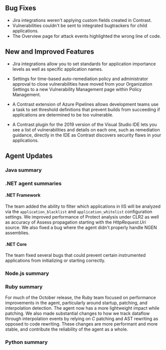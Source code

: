 <!--
title: "Contrast 3.6.9 - October 2019"
description: "Contrast 3.6.9 October 2019"
tags: "3.6.9 October Release Notes"
-->

## Bug Fixes

* Jira integrations weren't applying custom fields created in Contrast.
* Vulnerabilities couldn't be sent to integrated bugtrackers for child applications.
* The Overview page for attack events highlighted the wrong line of code.

## New and Improved Features

* Jira integrations allow you to set standards for application importance levels as well as specific application names. 

* Settings for time-based auto-remediation policy and administrator approval to close vulnerabilities have moved from your Organization Settings to a new Vulnerability Management page within Policy Management.

* A Contrast extension of Azure Pipelines allows development teams use a task to set threshold definitions that prevent builds from succeeding if applications are determined to be too vulnerable.

* A Contrast plugin for the 2019 version of the Visual Studio IDE lets you see a list of vulnerabilities and details on each one, such as remediation guidance, directly in the IDE as Contrast discovers security flaws in your applications.


## Agent Updates

### Java summary


### .NET agent summaries


#### .NET Framework 

The team added the ability to filter which applications in IIS will be analyzed via the `application_blacklist` and `application_whitelist` configuration settings. We improved performance of Protect analysis under CLR2 as well as accuracy of Assess propagation starting with the *HttpRequest.Uri* source. We also fixed a bug where the agent didn't properly handle NGEN assemblies.

#### .NET Core

The team fixed several bugs that could prevent certain instrumented applications from initializing or starting correctly.

### Node.js summary 


### Ruby summary 

For much of the October release, the Ruby team focused on performance improvements in the agent, particularly around startup, patching, and interpolation detection. The agent now has a more lightweight impact while patching. We also made substantial changes to how we track dataflow through interpolation events by relying on *C* patching and AST rewriting as opposed to code rewriting. These changes are more performant and more stable, and contribute the reliability of the agent as a whole.

### Python summary

